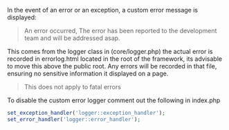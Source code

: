 In the event of an error or an exception, a custom error message is displayed:

> An error occurred, The error has been reported to the development team and will be addressed asap.

This comes from the logger class in (core/logger.php) the actual error is recorded in errorlog.html located in the root of the framework, its advisable to move this above the public root. Any errors will be recorded in that file, ensuring no sensitive information it displayed on a page.

> This does not apply to fatal errors

To disable the custom error logger comment out the following in index.php

```php
set_exception_handler('logger::exception_handler');
set_error_handler('logger::error_handler');
```
